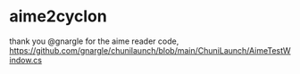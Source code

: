 # aime2cyclon

thank you @gnargle for the aime reader code, https://github.com/gnargle/chunilaunch/blob/main/ChuniLaunch/AimeTestWindow.cs

